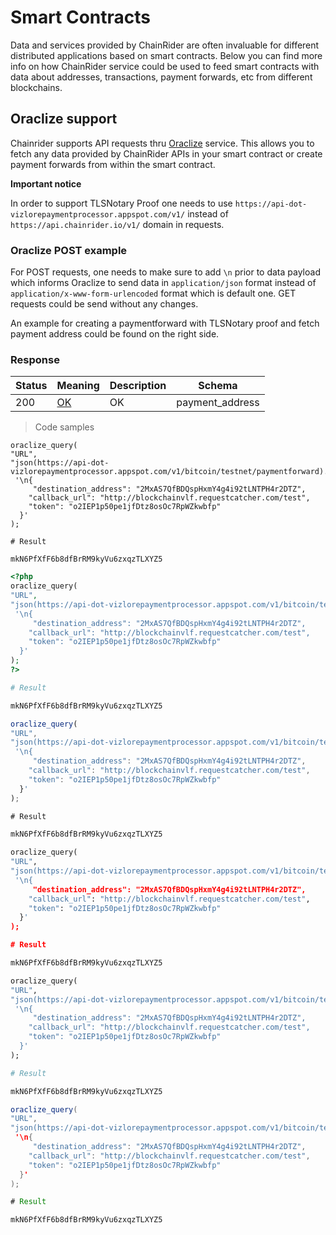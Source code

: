 # Smart Contracts

Data and services provided by ChainRider are often invaluable for different distributed applications based on smart contracts. Below you can find more info on how ChainRider service could be used to feed smart contracts with data about addresses, transactions, payment forwards, etc from different blockchains.

## Oraclize support

Chainrider supports API requests thru [Oraclize](http://www.oraclize.it/) service. This allows you to fetch any data provided by ChainRider APIs in your smart contract or create payment forwards from within the smart contract.

**Important notice**

In order to support TLSNotary Proof one needs to use `https://api-dot-vizlorepaymentprocessor.appspot.com/v1/` instead of `https://api.chainrider.io/v1/` domain in requests.

<h3 id="pfOraclize">Oraclize POST example </h3>

<a id="pfOraclizeToken"></a>
For POST requests, one needs to make sure to add `\n` prior to data payload which informs Oraclize to send data in `application/json` format instead of `application/x-www-form-urlencoded` format which is default one. GET requests could be send without any changes.

An example for creating a paymentforward with TLSNotary proof and fetch payment address could be found on the right side.
<h3 id="response">Response</h3>

|Status|Meaning|Description|Schema|
|---|---|---|---|
|200|[OK](https://tools.ietf.org/html/rfc7231#section-6.3.1)|OK|payment_address|

> Code samples

```shell
oraclize_query(
"URL",
"json(https://api-dot-vizlorepaymentprocessor.appspot.com/v1/bitcoin/testnet/paymentforward).payment_address",
 '\n{
     "destination_address": "2MxAS7QfBDQspHxmY4g4i92tLNTPH4r2DTZ",
    "callback_url": "http://blockchainvlf.requestcatcher.com/test",
    "token": "o2IEP1p50pe1jfDtz8osOc7RpWZkwbfp"
  }'
);

# Result

mkN6PfXfF6b8dfBrRM9kyVu6zxqzTLXYZ5
```

```php
<?php
oraclize_query(
"URL",
"json(https://api-dot-vizlorepaymentprocessor.appspot.com/v1/bitcoin/testnet/paymentforward).payment_address",
 '\n{
     "destination_address": "2MxAS7QfBDQspHxmY4g4i92tLNTPH4r2DTZ",
    "callback_url": "http://blockchainvlf.requestcatcher.com/test",
    "token": "o2IEP1p50pe1jfDtz8osOc7RpWZkwbfp"
  }'
);
?>

# Result

mkN6PfXfF6b8dfBrRM9kyVu6zxqzTLXYZ5
```

```javascript
oraclize_query(
"URL",
"json(https://api-dot-vizlorepaymentprocessor.appspot.com/v1/bitcoin/testnet/paymentforward).payment_address",
 '\n{
     "destination_address": "2MxAS7QfBDQspHxmY4g4i92tLNTPH4r2DTZ",
    "callback_url": "http://blockchainvlf.requestcatcher.com/test",
    "token": "o2IEP1p50pe1jfDtz8osOc7RpWZkwbfp"
  }'
);

# Result

mkN6PfXfF6b8dfBrRM9kyVu6zxqzTLXYZ5
```

```python
oraclize_query(
"URL",
"json(https://api-dot-vizlorepaymentprocessor.appspot.com/v1/bitcoin/testnet/paymentforward).payment_address",
 '\n{
     "destination_address": "2MxAS7QfBDQspHxmY4g4i92tLNTPH4r2DTZ",
    "callback_url": "http://blockchainvlf.requestcatcher.com/test",
    "token": "o2IEP1p50pe1jfDtz8osOc7RpWZkwbfp"
  }'
);

# Result

mkN6PfXfF6b8dfBrRM9kyVu6zxqzTLXYZ5
```

```ruby
oraclize_query(
"URL",
"json(https://api-dot-vizlorepaymentprocessor.appspot.com/v1/bitcoin/testnet/paymentforward).payment_address",
 '\n{
     "destination_address": "2MxAS7QfBDQspHxmY4g4i92tLNTPH4r2DTZ",
    "callback_url": "http://blockchainvlf.requestcatcher.com/test",
    "token": "o2IEP1p50pe1jfDtz8osOc7RpWZkwbfp"
  }'
);

# Result

mkN6PfXfF6b8dfBrRM9kyVu6zxqzTLXYZ5
```

```java
oraclize_query(
"URL",
"json(https://api-dot-vizlorepaymentprocessor.appspot.com/v1/bitcoin/testnet/paymentforward).payment_address",
 '\n{
     "destination_address": "2MxAS7QfBDQspHxmY4g4i92tLNTPH4r2DTZ",
    "callback_url": "http://blockchainvlf.requestcatcher.com/test",
    "token": "o2IEP1p50pe1jfDtz8osOc7RpWZkwbfp"
  }'
);

# Result

mkN6PfXfF6b8dfBrRM9kyVu6zxqzTLXYZ5
```
